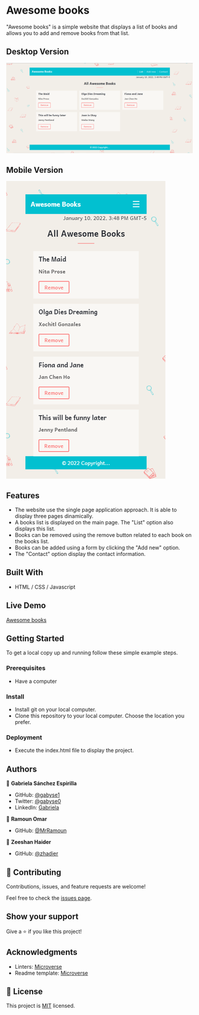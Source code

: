 # Awesome books

"Awesome books" is a simple website that displays a list of books and allows you to add and remove books from that list.

## Desktop Version

![screenshot desktop](./screenshot-desktop.png)

## Mobile Version

![screenshot mobile](./screenshot-mobile.png)

## Features

- The website use the single page application approach. It is able to display three pages dinamically.
- A books list is displayed on the main page. The "List" option also displays this list.
- Books can be removed using the remove button related to each book on the books list.
- Books can be added using a form by clicking the "Add new" option.
- The "Contact" option display the contact information.

## Built With

- HTML / CSS / Javascript

## Live Demo

[Awesome books](https://ramoun.me/Awesome-Books/)

## Getting Started

To get a local copy up and running follow these simple example steps.

### Prerequisites

- Have a computer

### Install

- Install git on your local computer.
- Clone this repository to your local computer. Choose the location you prefer.

### Deployment

- Execute the index.html file to display the project.

## Authors

👤 **Gabriela Sánchez Espirilla**

- GitHub: [@gabyse1](https://github.com/gabyse1)
- Twitter: [@gabyse0](https://twitter.com/gabyse0)
- LinkedIn: [Gabriela](https://www.linkedin.com/in/gabriela-s%C3%A1nchez-espirilla-83011b225/)

👤 **Ramoun Omar**

- GitHub: [@MrRamoun](https://github.com/MrRamoun)

👤 **Zeeshan Haider**

- GitHub: [@zhadier](https://github.com/zhadier)

## 🤝 Contributing

Contributions, issues, and feature requests are welcome!

Feel free to check the [issues page](../../issues/).

## Show your support

Give a ⭐️ if you like this project!

## Acknowledgments

- Linters: [Microverse](https://github.com/microverseinc/linters-config)
- Readme template: [Microverse](https://github.com/microverseinc/readme-template)

## 📝 License

This project is [MIT](./MIT.md) licensed.
